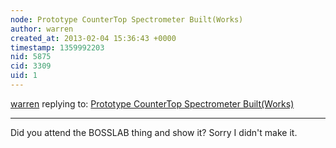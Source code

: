```yaml
---
node: Prototype CounterTop Spectrometer Built(Works)
author: warren
created_at: 2013-02-04 15:36:43 +0000
timestamp: 1359992203
nid: 5875
cid: 3309
uid: 1
---
```




[warren](../profile/warren) replying to: [Prototype CounterTop Spectrometer Built(Works)](../notes/cbreuer/2-2-2013/prototype-countertop-spectrometer-builtworks)

----
Did you attend the BOSSLAB thing and show it? Sorry I didn't make it.